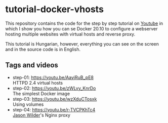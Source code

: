 tutorial-docker-vhosts
======================

This repository contains the code for the step by step tutorial on [Youtube](https://youtu.be/AayjRuB_pE8) in which I show you how you can se Docker 20.10 to configure a webserver hosting multiple websites with virtual hosts and reverse proxy.

This tutorial is Hungarian, however, everything you can see on the screen and in the source code is in English. 

Tags and videos
---------------

* step-01: https://youtu.be/AayjRuB_pE8 \
  HTTPD 2.4 virtual hosts
* step-02: https://youtu.be/zWLvy_KnrDo \
  The simplest Docker image
* step-03: https://youtu.be/wzXduCTosxk \
  Using volumes
* step-04: https://youtu.be/r-TVCPKhTc4 \
  [Jason Wilder](https://github.com/jwilder)'s Nginx proxy
